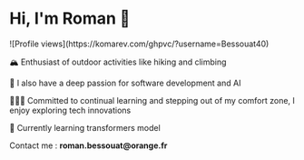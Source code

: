 # Hi, I'm Roman 👋
<div>
  ![Profile views](https://komarev.com/ghpvc/?username=Bessouat40)
<p>🏔 Enthusiast of outdoor activities like hiking and climbing</p>
<p>🤖 I also have a deep passion for software development and AI</p>
<p>🧑🏻‍💻 Committed to continual learning and stepping out of my comfort zone, I enjoy exploring tech innovations</p>
<p>🌱 Currently learning transformers model</p>
<p>Contact me : <b>roman.bessouat@orange.fr</b></p>
</div>
